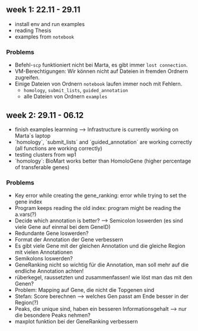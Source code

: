 ## week 1: 22.11 - 29.11 
- install env and run examples
- reading Thesis 
- examples from `notebook` 

### Problems
- Befehl-`scp` funktioniert nicht bei Marta, es gibt immer `lost connection`.
- VM-Berechtigungen: Wir können nicht auf Dateien in fremden Ordnern zugreifen.
- Einige Dateien von Ordnern `notebook` laufen immer noch mit Fehlern.
  - `homology`, `submit_lists`, `guided_annotation`
  - alle Dateien von Ordnern `examples`

## week 2: 29.11 - 06.12
- finish examples learnning --> Infrastructure is currently working on Marta´s laptop
- ´homology´, ´submit_lists´ and ´guided_annotation´ are working correctly (all functions are working correctly)
- testing clusters from wp1
- ´homology´: BioMart works better than HomoloGene (higher percentage of transferable genes)

### Problems
- Key error while creating the gene_ranking: error while trying to set the gene index
- Program keeps reading the old index: program might be reading the a.vars(?) 
- Decide which annotation is better? --> Semicolon loswerden (es sind viele Gene auf einmal bei dem GeneID)
- Redundante Gene loswerden?
- Format der Annotation der Gene verbessern
- Es gibt viele Gene mit der gleichen Annotation und die gleiche Region mit vielen Annotationen
- Semikolons loswerden?
- GeneRanking nicht so wichtig für die Annotation, man soll mehr auf die endliche Annotation achten!
- rüberkegel, raussetzten und zusammenfassen! wie löst man das mit den Genen?
- Problem: Mapping auf Gene, die nicht die Topgenen sind
- Stefan: Score berechnen --> welches Gen passt am Ende besser in der Region(?)
- Peaks, die unique sind, haben ein besseren Informationsgehalt --> nur die besondere Peaks nehmen?
- maxplot funktion bei der GeneRanking verbessern 
